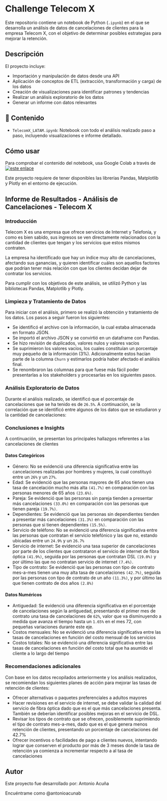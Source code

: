 # Challenge Telecom X

Este repositorio contiene un notebook de Python (`.ipynb`) en el que se desarrolla un análisis de datos de cancelaciones de clientes para la empresa Telecom X, con el objetivo de determinar posibles estrategias para mejorar la retención.

## Descripción

El proyecto incluye:

- Importación y manipulación de datos desde una API
- Aplicación de conceptos de ETL (extracción, transformación y carga) de los datos
- Creación de visualizaciones para identificar patrones y tendencias
- Realizar un análisis exploratorio de los datos
- Generar un informe con datos relevantes

## 📁 Contenido

- `TelecomX_LATAM.ipynb`: Notebook con todo el análisis realizado paso a paso, incluyendo visualizaciones e informe detallado.

## Cómo usar

Para comprobar el contenido del notebook, usa Google Colab a través de [![este enlace](https://colab.research.google.com/assets/colab-badge.svg)](https://colab.research.google.com/github/antonioacunab/challenge-telecom-x/blob/main/TelecomX_LATAM.ipynb)

Este proyecto requiere de tener disponibles las librerías Pandas, Matplotlib y Plotly en el entorno de ejecución.

## Informe de Resultados - Análisis de Cancelaciones - Telecom X

### Introducción

Telecom X es una empresa que ofrece servicios de Internet y Telefonía, y como es bien sabido, sus ingresos se ven directamente relacionados con la cantidad de clientes que tengan y los servicios que estos mismos contraten.

La empresa ha identificado que hay un índice muy alto de cancelaciones, afectando sus ganancias, y quieren identificar cuáles son aquellos factores que podrían tener más relación con que los clientes decidan dejar de contratar los servicios.

Para cumplir con los objetivos de este análisis, se utilizó Python y las bibliotecas Pandas, Matplotlib y Plotly.

### Limpieza y Tratamiento de Datos

Para iniciar con el análisis, primero se realizó la obtención y tratamiento de los datos. Los pasos a seguir fueron los siguientes:

- Se identificó el archivo con la información, la cual estaba almacenada en formato JSON.
- Se importó el archivo JSON y se convirtió en un dataframe con Pandas.
- Se hizo revisión de duplicados, valores nulos y valores vacíos
- Se suprimieron los valores vacíos, los cuales constituían un porcentaje muy pequeño de la información (3%). Adicionalmente estos hacían parte de la columna `Churn` y estimarlos podría haber afectado el análisis final.
- Se renombraron las columnas para que fuese más fácil poder presentarlas a los stakeholders y procesarlas en los siguientes pasos.

### Análisis Exploratorio de Datos

Durante el análisis realizado, se identificó que el porcentaje de cancelaciones que se ha tenido es de `26.5%`. A continuación, se la correlación que se identificó entre algunos de los datos que se estudiaron y la cantidad de cancelaciones:

### Conclusiones e Insights

A continuación, se presentan los principales hallazgos referentes a las cancelaciones de clientes

#### Datos Categóricos

- Género: No se evidenció una diferencia significativa entre las cancelaciones realizadas por hombres y mujeres, la cual constituyó entre un `26%` y un `27%`.
- Edad: Se evidenció que las personas mayores de 65 años tienen una tasa de cancelación mucho más alta `(41.7%)` en comparación con las personas menores de 65 años `(23.6%)`.
- Pareja: Se evidenció que las personas sin pareja tienden a presentar más cancelaciones `(33.0%)` en comparación con las personas que tienen pareja `(19.7%)`.
- Dependientes: Se evidenció que las personas sin dependientes tienden a presentar más cancelaciones `(31.3%)` en comparación con las personas que si tienen dependientes `(15.5%)`.
- Servicio de teléfono: No se evidenció una diferencia significativa entre las personas que contratan el servicio telefónico y las que no, estando ubicadas entre un `24.9%` y un `26.7%`
- Servicio de internet: Se evidenció una tasa superior de cancelaciones por parte de los clientes que contrataron el servicio de internet de fibra óptica `(41.9%)`, seguida por las personas que contratan DSL `(19.0%)` y por último las que no contratan servicio de internet `(7.4%)`.
- Tipo de contrato: Se evidenció que las personas con tipo de contrato mes-a-mes tienen una muy alta tasa de cancelaciones `(42.7%)`, seguida por las personas con tipo de contrato de un año `(11.3%)`, y por último las que tienen contrato de dos años `(2.8%)`

#### Datos Numéricos

- Antiguedad: Se evidenció una diferencia significativa en el porcentaje de cancelaciones según la antiguedad, presentando el primer mes de contrato una tasa de cancelaciones de `62%`, valor que va disminuyendo a medida que avanza el tiempo hasta un `1.65%` en el mes 72, con pequeñas variaciones durante este eje.
- Costos mensuales: No se evidenció una diferencia significativa entre las tasas de cancelaciones en función del costo mensual de los servicios
- Costos totales: No se evidenció una diferencia significativa entre las tasas de cancelaciones en función del costo total que ha asumido el cliente a lo largo del tiempo

### Recomendaciones adicionales

Con base en los datos recopilados anteriormente y los análisis realizados, se recomiendan los siguientes planes de acción para mejorar las tasas de retención de clientes:

- Ofrecer alternativas o paquetes preferenciales a adultos mayores
- Hacer revisiones en el servicio de internet, se debe validar la calidad del servicio de fibra óptica dado que es el que más cancelaciones presenta. También se deberían identificar posibles mejoras en el servicio de DSL.
- Revisar los tipos de contrato que se ofrecen, posiblemente suprimiendo el tipo de contrato mes-a-mes, dado que es el que genera menos retención de clientes, presentando un porcentaje de cancelaciones del 42.7%
- Ofrecer incentivos o facilidades de pago a clientes nuevos, intentando lograr que conserven el producto por más de 3 meses donde la tasa de retención ya comienza a incrementar respecto a al tasa de cancelaciones

## Autor

Este proyecto fue desarrollado por: Antonio Acuña

Encuéntrame como @antonioacunab
